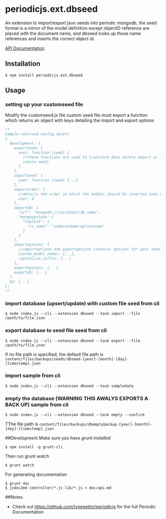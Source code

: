 # periodicjs.ext.dbseed

An extension to import/export json seeds into periodic mongodb, the seed format is a mirror of the model definition except objectID reference are placed with the document name, and dbseed looks up those name references and inserts the correct object id.

 [API Documentation](https://github.com/typesettin/periodicjs.ext.dbseed/blob/master/doc/api.md)

## Installation

```
$ npm install periodicjs.ext.dbseed
```

## Usage

### setting up your customseed file

Modify the customseed.js file
custom seed file must export a function which returns an object with keys detailing the import and export options
```javascript
/*
Sample returned config object
{
  development: {
    exportseed: {
      user: function (seed) {
        //these functions are used to transform data before export or import. Must return a Promise which resolves to the transformed object or syncronously returns transformed object
        return seed;
      }
    },
    importseed: {
      user: function (seed) {...}
    },
    importorder: {
      //details the order in which the models should be inserted into db
      user: 0
    },
    importdb: {
      "url": "mongodb://localhost/db_name",
      "mongooptions":{
        "replset": { 
          "rs_name": "somerandomereplsetname" 
        }
      }
    },
    importoptions: {
      //importoptions and exportoptions contains options for your seed imports and exports that will be treated as default options for each respectively
      custom_model_names: {...},
      capitalize_suffix: {...}
    },
    exportoptions: {...},
    exportdb: {...}
  },
  qa: {...}
};
*/
```

### import database (upsert/update) with custom file seed from cli

```
$ node index.js --cli --extension dbseed --task import --file /path/to/file.json
```

### export database to seed file seed from cli

```
$ node index.js --cli --extension dbseed --task export --file /path/to/file.json
```

If no file path is specified, the default file path is `content/files/backups/seeds/dbseed-[year]-[month]-[day]-[timestamp].json`

### import sample from cli

```
$ node index.js --cli --extension dbseed --task sampledata
```

### empty the database (WARNING THIS AWALYS EXPORTS A BACK UP) sample from cli

```
$ node index.js --cli --extension dbseed --task empty --confirm
```
TThe file path is `content/files/backups/dbemptybackup-[year]-[month]-[day]-[timestamp].json`

##Development
*Make sure you have grunt installed*
```
$ npm install -g grunt-cli
```

Then run grunt watch
```
$ grunt watch
```
For generating documentation
```
$ grunt doc
$ jsdoc2md controller/*.js lib/*.js > doc/api.md
```
##Notes
* Check out https://github.com/typesettin/periodicjs for the full Periodic Documentation